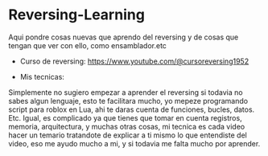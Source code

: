# Reversing-Learning
Aqui pondre cosas nuevas que aprendo del reversing y de cosas que tengan que ver con ello, como ensamblador.etc


* Curso de reversing: 
https://www.youtube.com/@cursoreversing1952

* Mis tecnicas:

Simplemente no sugiero empezar a aprender el reversing si todavia no sabes algun lenguaje, esto te facilitara mucho, yo mepeze programando script para roblox en Lua, ahi te daras cuenta de funciones, bucles, datos. Etc. Igual, es complicado ya que
tienes que tomar en cuenta registros, memoria, arquitectura, y muchas otras cosas, mi tecnica es cada video hacer un temario tratandote de explicar a ti mismo lo que entendiste del video, eso me ayudo mucho a mi, y si todavia me falta mucho por aprender.
